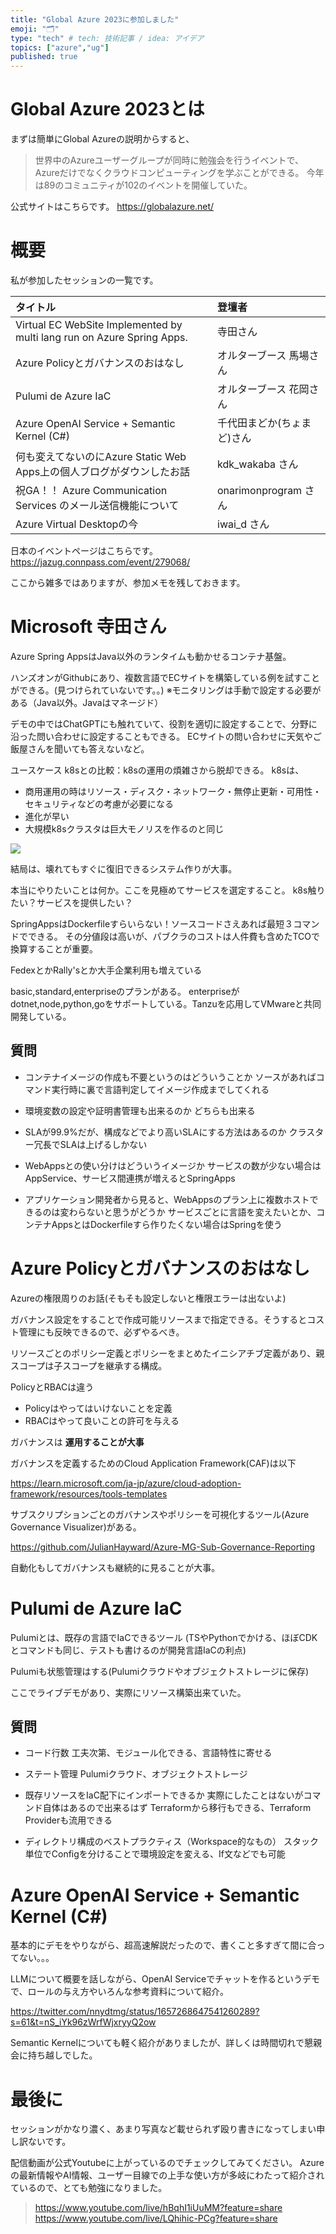 ```yaml
---
title: "Global Azure 2023に参加しました"
emoji: "🗂"
type: "tech" # tech: 技術記事 / idea: アイデア
topics: ["azure","ug"]
published: true
---
```


# Global Azure 2023とは

まずは簡単にGlobal Azureの説明からすると、

> 世界中のAzureユーザーグループが同時に勉強会を行うイベントで、Azureだけでなくクラウドコンピューティングを学ぶことができる。
> 今年は89のコミュニティが102のイベントを開催していた。

公式サイトはこちらです。
https://globalazure.net/

# 概要

私が参加したセッションの一覧です。

|タイトル|登壇者|
|:--|:--|
|Virtual EC WebSite Implemented by multi lang run on Azure Spring Apps.|寺田さん|
|Azure Policyとガバナンスのおはなし|オルターブース 馬場さん|
|Pulumi de Azure IaC|オルターブース 花岡さん|
|Azure OpenAI Service + Semantic Kernel (C#)|千代田まどか(ちょまど)さん|
|何も変えてないのにAzure Static Web Apps上の個人ブログがダウンしたお話|kdk_wakaba さん|
|祝GA！！ Azure Communication Services のメール送信機能について|onarimonprogram さん|
|Azure Virtual Desktopの今|iwai_d さん|

日本のイベントページはこちらです。
https://jazug.connpass.com/event/279068/

ここから雑多ではありますが、参加メモを残しておきます。

# Microsoft 寺田さん

Azure Spring AppsはJava以外のランタイムも動かせるコンテナ基盤。

ハンズオンがGithubにあり、複数言語でECサイトを構築している例を試すことができる。(見つけられていないです。。)
※モニタリングは手動で設定する必要がある（Java以外。Javaはマネージド）

デモの中ではChatGPTにも触れていて、役割を適切に設定することで、分野に沿った問い合わせに設定することもできる。
ECサイトの問い合わせに天気やご飯屋さんを聞いても答えないなど。

ユースケース
k8sとの比較：k8sの運用の煩雑さから脱却できる。
k8sは、
* 商用運用の時はリソース・ディスク・ネットワーク・無停止更新・可用性・セキュリティなどの考慮が必要になる
* 進化が早い
* 大規模k8sクラスタは巨大モノリスを作るのと同じ

![](https://storage.googleapis.com/zenn-user-upload/0ccba8cd38c5-20230513.jpeg)


結局は、壊れてもすぐに復旧できるシステム作りが大事。

本当にやりたいことは何か。ここを見極めてサービスを選定すること。
k8s触りたい？サービスを提供したい？


SpringAppsはDockerfileすらいらない！ソースコードさえあれば最短３コマンドでできる。
その分値段は高いが、パブクラのコストは人件費も含めたTCOで換算することが重要。

FedexとかRally'sとか大手企業利用も増えている

basic,standard,enterpriseのプランがある。
enterpriseがdotnet,node,python,goをサポートしている。Tanzuを応用してVMwareと共同開発している。


## 質問
* コンテナイメージの作成も不要というのはどういうことか
ソースがあればコマンド実行時に裏で言語判定してイメージ作成までしてくれる

* 環境変数の設定や証明書管理も出来るのか
どちらも出来る

* SLAが99.9%だが、構成などでより高いSLAにする方法はあるのか
クラスター冗長でSLAは上げるしかない

* WebAppsとの使い分けはどういうイメージか
サービスの数が少ない場合はAppService、サービス間連携が増えるとSpringApps

* アプリケーション開発者から見ると、WebAppsのプラン上に複数ホストできるのは変わらないと思うがどうか
サービスごとに言語を変えたいとか、コンテナAppsとはDockerfileすら作りたくない場合はSpringを使う


# Azure Policyとガバナンスのおはなし

Azureの権限周りのお話(そもそも設定しないと権限エラーは出ないよ)

ガバナンス設定をすることで作成可能リソースまで指定できる。そうするとコスト管理にも反映できるので、必ずやるべき。

リソースごとのポリシー定義とポリシーをまとめたイニシアチブ定義があり、親スコープは子スコープを継承する構成。

PolicyとRBACは違う
* Policyはやってはいけないことを定義
* RBACはやって良いことの許可を与える

ガバナンスは **運用することが大事** 

ガバナンスを定義するためのCloud Application Framework(CAF)は以下

https://learn.microsoft.com/ja-jp/azure/cloud-adoption-framework/resources/tools-templates


サブスクリプションごとのガバナンスやポリシーを可視化するツール(Azure Governance Visualizer)がある。

https://github.com/JulianHayward/Azure-MG-Sub-Governance-Reporting

自動化もしてガバナンスも継続的に見ることが大事。



# Pulumi de Azure IaC

Pulumiとは、既存の言語でIaCできるツール
(TSやPythonでかける、ほぼCDKとコマンドも同じ、テストも書けるのが開発言語IaCの利点)

Pulumiも状態管理はする(Pulumiクラウドやオブジェクトストレージに保存)

ここでライブデモがあり、実際にリソース構築出来ていた。

## 質問

* コード行数
工夫次第、モジュール化できる、言語特性に寄せる

* ステート管理
Pulumiクラウド、オブジェクトストレージ

* 既存リソースをIaC配下にインポートできるか
実際にしたことはないがコマンド自体はあるので出来るはず
Terraformから移行もできる、Terraform Providerも流用できる

* ディレクトリ構成のベストプラクティス（Workspace的なもの）
スタック単位でConfigを分けることで環境設定を変える、If文などでも可能



# Azure OpenAI Service + Semantic Kernel (C#)

基本的にデモをやりながら、超高速解説だったので、書くこと多すぎて間に合ってない。。。

LLMについて概要を話しながら、OpenAI Serviceでチャットを作るというデモで、ロールの与え方やいろんな参考資料について紹介。

https://twitter.com/nnydtmg/status/1657268647541260289?s=61&t=nS_iYk96zWrfWjxryyQ2ow

Semantic Kernelについても軽く紹介がありましたが、詳しくは時間切れで懇親会に持ち越しでした。


# 最後に

セッションがかなり濃く、あまり写真など載せられず殴り書きになってしまい申し訳ないです。

配信動画が公式Youtubeに上がっているのでチェックしてみてください。
Azureの最新情報やAI情報、ユーザー目線での上手な使い方が多岐にわたって紹介されているので、とても勉強になりました。

> https://www.youtube.com/live/hBqhI1iUuMM?feature=share
> https://www.youtube.com/live/LQhihic-PCg?feature=share
